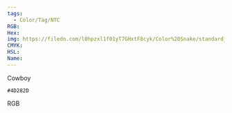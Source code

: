 ```yaml
---
tags:
  - Color/Tag/NTC
RGB:
Hex:
img: https://filedn.com/l0hpzxl1f01yT7GHxtF8cyk/Color%20Snake/standard_csv_to_svg/4D282D.svg
CMYK:
HSL:
Name:
---
```

Cowboy
```palette
#4D282D
```
RGB
